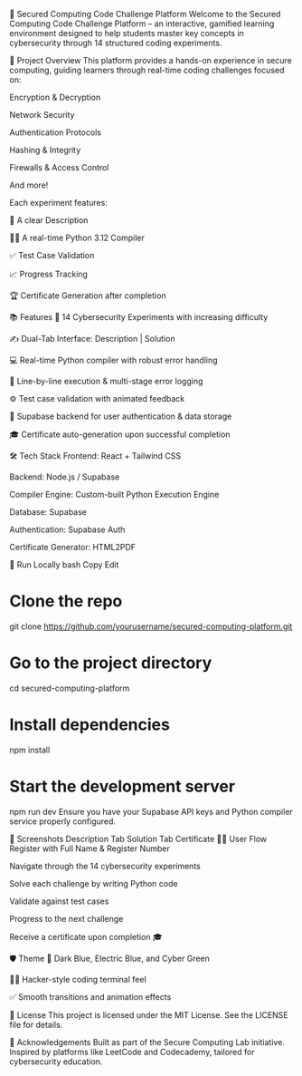 🔐 Secured Computing Code Challenge Platform
Welcome to the Secured Computing Code Challenge Platform – an interactive, gamified learning environment designed to help students master key concepts in cybersecurity through 14 structured coding experiments.

🚀 Project Overview
This platform provides a hands-on experience in secure computing, guiding learners through real-time coding challenges focused on:

Encryption & Decryption

Network Security

Authentication Protocols

Hashing & Integrity

Firewalls & Access Control

And more!

Each experiment features:

📄 A clear Description

👨‍💻 A real-time Python 3.12 Compiler

✅ Test Case Validation

📈 Progress Tracking

🏆 Certificate Generation after completion

📚 Features
🧠 14 Cybersecurity Experiments with increasing difficulty

✍️ Dual-Tab Interface: Description | Solution

💻 Real-time Python compiler with robust error handling

🐛 Line-by-line execution & multi-stage error logging

⚙️ Test case validation with animated feedback

💾 Supabase backend for user authentication & data storage

🎓 Certificate auto-generation upon successful completion

🛠️ Tech Stack
Frontend: React + Tailwind CSS

Backend: Node.js / Supabase

Compiler Engine: Custom-built Python Execution Engine

Database: Supabase

Authentication: Supabase Auth

Certificate Generator: HTML2PDF

🧪 Run Locally
bash
Copy
Edit
# Clone the repo
git clone https://github.com/yourusername/secured-computing-platform.git

# Go to the project directory
cd secured-computing-platform

# Install dependencies
npm install

# Start the development server
npm run dev
Ensure you have your Supabase API keys and Python compiler service properly configured.

📸 Screenshots
Description Tab	Solution Tab	Certificate
🧑‍🎓 User Flow
Register with Full Name & Register Number

Navigate through the 14 cybersecurity experiments

Solve each challenge by writing Python code

Validate against test cases

Progress to the next challenge

Receive a certificate upon completion 🎓

🛡️ Theme
🎨 Dark Blue, Electric Blue, and Cyber Green

🧑‍💻 Hacker-style coding terminal feel

✅ Smooth transitions and animation effects

🧾 License
This project is licensed under the MIT License. See the LICENSE file for details.

🙌 Acknowledgements
Built as part of the Secure Computing Lab initiative. Inspired by platforms like LeetCode and Codecademy, tailored for cybersecurity education.
